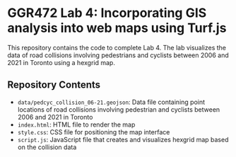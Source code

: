 # GGR472 Lab 4: Incorporating GIS analysis into web maps using Turf.js
 
This repository contains the code to complete Lab 4. The lab visualizes the data of road collisions involving pedestrians and cyclists between 2006 and 2021 in Toronto using a hexgrid map.

## Repository Contents
- `data/pedcyc_collision_06-21.geojson`: Data file containing point locations of road collisions involving pedestrian and cyclists between 2006 and 2021 in Toronto 
- `index.html`: HTML file to render the map
- `style.css`: CSS file for positioning the map interface
- `script.js`: JavaScript file that creates and visualizes hexgrid map based on the collision data